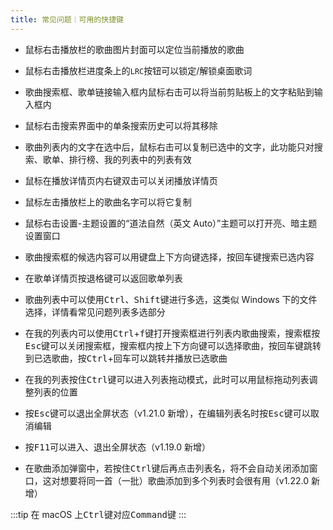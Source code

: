 ```yaml
---
title: 常见问题︱可用的快捷键
---
```


- 鼠标右击播放栏的歌曲图片封面可以定位当前播放的歌曲

- 鼠标右击播放栏进度条上的`LRC`按钮可以锁定/解锁桌面歌词

- 歌曲搜索框、歌单链接输入框内鼠标右击可以将当前剪贴板上的文字粘贴到输入框内

- 鼠标右击搜索界面中的单条搜索历史可以将其移除

- 歌曲列表内的文字在选中后，鼠标右击可以复制已选中的文字，此功能只对搜索、歌单、排行榜、我的列表中的列表有效

- 鼠标在播放详情页内右键双击可以关闭播放详情页

- 鼠标左击播放栏上的歌曲名字可以将它复制

- 鼠标右击设置-主题设置的“道法自然（英文 Auto）”主题可以打开亮、暗主题设置窗口

- 歌曲搜索框的候选内容可以用键盘上下方向键选择，按回车键搜索已选内容

- 在歌单详情页按退格键可以返回歌单列表

- 歌曲列表中可以使用<kbd>Ctrl</kbd>、<kbd>Shift</kbd>键进行多选，这类似 Windows 下的文件选择，详情看常见问题列表多选部分

- 在我的列表内可以使用<kbd>Ctrl</kbd>+<kbd>f</kbd>键打开搜索框进行列表内歌曲搜索，搜索框按<kbd>Esc</kbd>键可以关闭搜索框，搜索框内按上下方向键可以选择歌曲，按<kbd>回车</kbd>键跳转到已选歌曲，按<kbd>Ctrl</kbd>+<kbd>回车</kbd>可以跳转并播放已选歌曲

- 在我的列表按住<kbd>Ctrl</kbd>键可以进入列表拖动模式，此时可以用鼠标拖动列表调整列表的位置

- 按<kbd>Esc</kbd>键可以退出全屏状态（v1.21.0 新增），在编辑列表名时按<kbd>Esc</kbd>键可以取消编辑

- 按<kbd>F11</kbd>可以进入、退出全屏状态（v1.19.0 新增）

- 在歌曲添加弹窗中，若按住<kbd>Ctrl</kbd>键后再点击列表名，将不会自动关闭添加窗口，这对想要将同一首（一批）歌曲添加到多个列表时会很有用（v1.22.0 新增）

:::tip
在 macOS 上<kbd>Ctrl</kbd>键对应<kbd>Command</kbd>键
:::
